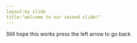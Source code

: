 ```yaml
---
layout:my slide
title:"welcome to our second slide!"
---
```

Still hope this works
press the left arrow to go back
